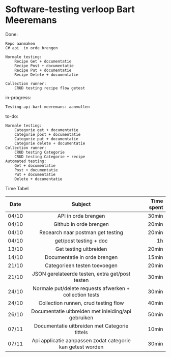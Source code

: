 # Software-testing verloop Bart Meeremans 


Done: 
 	
	Repo aanmaken 
	C# api  in orde brengen

	Normale testing: 
        Recipe Get + documentatie 
        Recipe Post + documentatie
        Recipe Put + documentatie
        Recipe Delete + documentatie

    Collection runner:
        CRUD testing recipe flow getest

in-progress:  

	Testing-api-bart-meeremans: aanvullen

to-do: 

    Normale testing:
        Categorie get + documentatie
        Categorie post + documentatie 
        Categorie put + documentatie 
        Categorie delete + documentatie 
    Collection runner:
        CRUD testing Categorie 
        CRUD testing Categorie + recipe
    Automated testing:    
        Get + documentatie  
        Post + documentatie  
        Put + documentatie  
        Delete + documentatie  
    


Time Tabel

| Date          | Subject       | Time spent  |
| ------------- |:-------------:| -----------:|
| 04/10 | API in orde brengen | 30min       |
| 04/10 | Github in orde brengen | 20min       |
| 04/10 | Recearch naar postman get testing      |   20min       |
| 04/10 | get/post testing + doc      |   1h       |
| 13/10 | Get testing uitbreiden      |    20min       |
| 14/10 | Documentatie in orde brengen      |    15min       |
| 21/10 | Categorieen testen toevoegen      |    20min       |
| 21/10 | JSON gerelateerde testen, extra get/post testen      |    30min       |
| 24/10 | Normale put/delete requests afwerken + collection tests      |    30min       |
| 24/10 | Collection runnen, crud testing flow     |    40min       |
| 26/10 | Documentatie uitbreiden met inleiding/api gebruiken   |    50min       |
| 07/11 | Documentatie uitbreiden met Categorie tittels   |    10min       |
| 07/11 | Api applicatie aanpassen zodat categorie kan getest worden   |    30min       |
